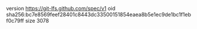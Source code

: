version https://git-lfs.github.com/spec/v1
oid sha256:bc7e8569feef28401c8443dc33500151854eaea8b5e1ec9de1bc1f1ebf0c79ff
size 3078
